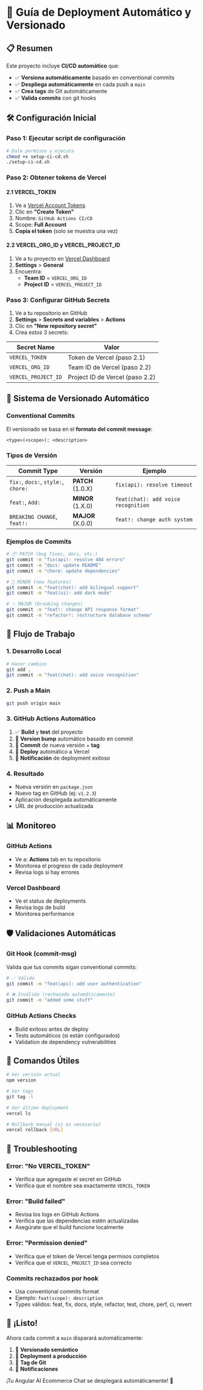 # 🚀 Guía de Deployment Automático y Versionado

## 📋 Resumen

Este proyecto incluye **CI/CD automático** que:
- ✅ **Versiona automáticamente** basado en conventional commits
- ✅ **Despliega automáticamente** en cada push a `main`
- ✅ **Crea tags** de Git automáticamente
- ✅ **Valida commits** con git hooks

## 🛠️ Configuración Inicial

### **Paso 1: Ejecutar script de configuración**

```bash
# Dale permisos y ejecuta
chmod +x setup-ci-cd.sh
./setup-ci-cd.sh
```

### **Paso 2: Obtener tokens de Vercel**

#### **2.1 VERCEL_TOKEN**
1. Ve a [Vercel Account Tokens](https://vercel.com/account/tokens)
2. Clic en **"Create Token"**
3. Nombre: `GitHub Actions CI/CD`
4. Scope: **Full Account**
5. **Copia el token** (solo se muestra una vez)

#### **2.2 VERCEL_ORG_ID y VERCEL_PROJECT_ID**
1. Ve a tu proyecto en [Vercel Dashboard](https://vercel.com/dashboard)
2. **Settings** > **General**
3. Encuentra:
   - **Team ID** = `VERCEL_ORG_ID`
   - **Project ID** = `VERCEL_PROJECT_ID`

### **Paso 3: Configurar GitHub Secrets**

1. Ve a tu repositorio en GitHub
2. **Settings** > **Secrets and variables** > **Actions**
3. Clic en **"New repository secret"**
4. Crea estos 3 secrets:

| Secret Name | Valor |
|-------------|-------|
| `VERCEL_TOKEN` | Token de Vercel (paso 2.1) |
| `VERCEL_ORG_ID` | Team ID de Vercel (paso 2.2) |
| `VERCEL_PROJECT_ID` | Project ID de Vercel (paso 2.2) |

## 🔖 Sistema de Versionado Automático

### **Conventional Commits**

El versionado se basa en el **formato del commit message**:

```
<type>(<scope>): <description>
```

### **Tipos de Versión**

| Commit Type | Versión | Ejemplo |
|------------|---------|---------|
| `fix:`, `docs:`, `style:`, `chore:` | **PATCH** (1.0.X) | `fix(api): resolve timeout` |
| `feat:`, `Add:` | **MINOR** (1.X.0) | `feat(chat): add voice recognition` |
| `BREAKING CHANGE`, `feat!:` | **MAJOR** (X.0.0) | `feat!: change auth system` |

### **Ejemplos de Commits**

```bash
# 📦 PATCH (bug fixes, docs, etc.)
git commit -m "fix(api): resolve 404 errors"
git commit -m "docs: update README"
git commit -m "chore: update dependencies"

# 🚀 MINOR (new features)
git commit -m "feat(chat): add bilingual support"
git commit -m "feat(ui): add dark mode"

# 💥 MAJOR (breaking changes)
git commit -m "feat!: change API response format"
git commit -m "refactor!: restructure database schema"
```

## 🔄 Flujo de Trabajo

### **1. Desarrollo Local**
```bash
# Hacer cambios
git add .
git commit -m "feat(chat): add voice recognition"
```

### **2. Push a Main**
```bash
git push origin main
```

### **3. GitHub Actions Automático**
1. ✅ **Build** y **test** del proyecto
2. 🔖 **Version bump** automático basado en commit
3. 📝 **Commit** de nueva versión + **tag**
4. 🚀 **Deploy** automático a Vercel
5. 📱 **Notificación** de deployment exitoso

### **4. Resultado**
- Nueva versión en `package.json`
- Nuevo tag en GitHub (ej: `v1.2.3`)
- Aplicación desplegada automáticamente
- URL de producción actualizada

## 📊 Monitoreo

### **GitHub Actions**
- Ve a: **Actions** tab en tu repositorio
- Monitorea el progreso de cada deployment
- Revisa logs si hay errores

### **Vercel Dashboard**
- Ve el status de deployments
- Revisa logs de build
- Monitorea performance

## 🛡️ Validaciones Automáticas

### **Git Hook (commit-msg)**
Valida que tus commits sigan conventional commits:

```bash
# ✅ Válido
git commit -m "feat(api): add user authentication"

# ❌ Inválido (rechazado automáticamente)
git commit -m "added some stuff"
```

### **GitHub Actions Checks**
- Build exitoso antes de deploy
- Tests automáticos (si están configurados)
- Validation de dependency vulnerabilities

## 🎯 Comandos Útiles

```bash
# Ver versión actual
npm version

# Ver tags
git tag -l

# Ver último deployment
vercel ls

# Rollback manual (si es necesario)
vercel rollback [URL]
```

## 🔧 Troubleshooting

### **Error: "No VERCEL_TOKEN"**
- Verifica que agregaste el secret en GitHub
- Verifica que el nombre sea exactamente `VERCEL_TOKEN`

### **Error: "Build failed"**
- Revisa los logs en GitHub Actions
- Verifica que las dependencias estén actualizadas
- Asegúrate que el build funcione localmente

### **Error: "Permission denied"**
- Verifica que el token de Vercel tenga permisos completos
- Verifica que el `VERCEL_PROJECT_ID` sea correcto

### **Commits rechazados por hook**
- Usa conventional commits format
- Ejemplo: `feat(scope): description`
- Types válidos: feat, fix, docs, style, refactor, test, chore, perf, ci, revert

## 🎉 ¡Listo!

Ahora cada commit a `main` disparará automáticamente:
1. 🔖 **Versionado semántico**
2. 🚀 **Deployment a producción**
3. 📝 **Tag de Git**
4. 📱 **Notificaciones**

¡Tu Angular AI Ecommerce Chat se desplegará automáticamente! 🚀 
